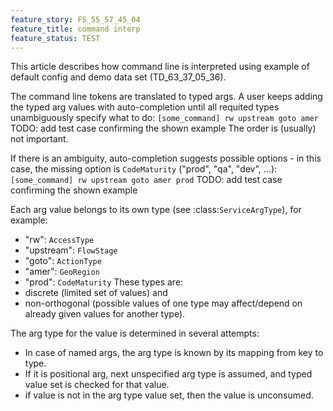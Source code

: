 ```yaml
---
feature_story: FS_55_57_45_04
feature_title: command interp
feature_status: TEST
---
```


This article describes how command line is interpreted
using example of default config and demo data set (TD_63_37_05_36).

The command line tokens are translated to typed args.
A user keeps adding the typed arg values with auto-completion
until all requited types unambiguously specify what to do:
    `[some_command] rw upstream goto amer`
TODO: add test case confirming the shown example
The order is (usually) not important.

If there is an ambiguity, auto-completion suggests possible options -
in this case, the missing option is `CodeMaturity` ("prod", "qa", "dev", ...):
    `[some_command] rw upstream goto amer prod`
TODO: add test case confirming the shown example

Each arg value belongs to its own type (see :class:`ServiceArgType`), for example:
*   "rw": `AccessType`
*   "upstream": `FlowStage`
*   "goto": `ActionType`
*   "amer": `GeoRegion`
*   "prod": `CodeMaturity`
These types are:
*   discrete (limited set of values) and
*   non-orthogonal (possible values of one type may affect/depend on already given values for another type).

The arg type for the value is determined in several attempts:
*   In case of named args, the arg type is known by its mapping from key to type.
*   If it is positional arg, next unspecified arg type is assumed, and typed value set is checked for that value.
*   if value is not in the arg type value set, then the value is unconsumed.
